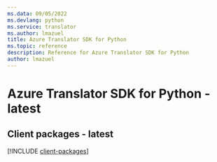 ```yaml
---
ms.data: 09/05/2022
ms.devlang: python
ms.service: translator
ms.author: lmazuel
title: Azure Translator SDK for Python
ms.topic: reference
description: Reference for Azure Translator SDK for Python
author: lmazuel
---
```

# Azure Translator SDK for Python - latest

## Client packages - latest
[!INCLUDE [client-packages](translator-client-index.md)]